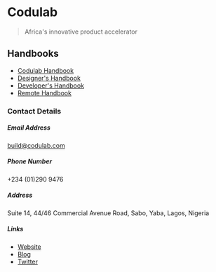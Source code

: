 # Codulab

> Africa's innovative product accelerator

## Handbooks

- [Codulab Handbook](codulab-handbook.md)
- [Designer's Handbook](designers-handbook.md)
- [Developer's Handbook](developers-handbook.md)
- [Remote Handbook](remote-handbook.md)

### Contact Details

##### Email Address

build@codulab.com

##### Phone Number

+234 (01)290 9476

##### Address

Suite 14, 44/46 Commercial Avenue Road, Sabo, Yaba, Lagos, Nigeria

##### Links

- [Website](https://www.codulab.com/)
- [Blog](http://www.codulab.com/blog/)
- [Twitter](https://twitter.com/codulab)
